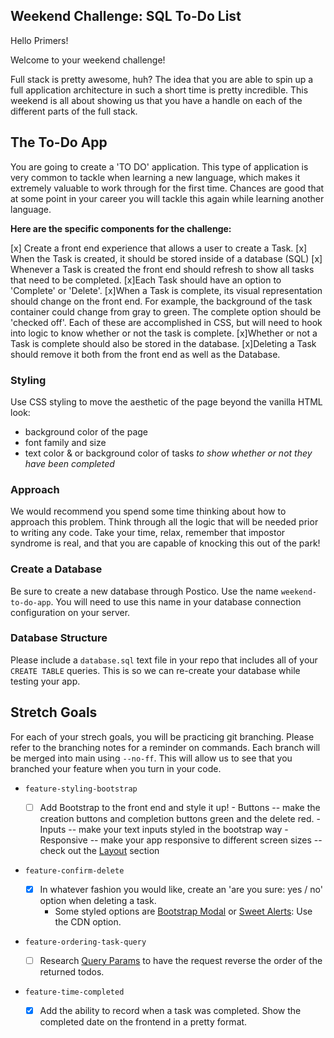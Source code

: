 
## Weekend Challenge: SQL To-Do List

Hello Primers! 

Welcome to your weekend challenge!

Full stack is pretty awesome, huh? The idea that you are able to spin up a full
application architecture in such a short time is pretty incredible. This
weekend is all about showing us that you have a handle on each of the different
parts of the full stack. 

## The To-Do App

You are going to create a 'TO DO' application. This type of application is very
common to tackle when learning a new language, which makes it extremely
valuable to work through for the first time. Chances are good that at some
point in your career you will tackle this again while learning another
language.

**Here are the specific components for the challenge:**

[x] Create a front end experience that allows a user to create a Task.
[x] When the Task is created, it should be stored inside of a database (SQL)
[x] Whenever a Task is created the front end should refresh to show all tasks
  that need to be completed.
[x]Each Task should have an option to 'Complete' or 'Delete'.
[x]When a Task is complete, its visual representation should change on the front
  end. For example, the background of the task container could change from gray
  to green. The complete option should be  'checked off'. Each of these are
  accomplished in CSS, but will need to hook into logic to know whether or not
  the task is complete.
[x]Whether or not a Task is complete should also be stored in the database.
[x]Deleting a Task should remove it both from the front end as well as the
  Database.

### Styling

Use CSS styling to move the aesthetic of the page beyond the vanilla HTML look:
  - background color of the page
  - font family and size
  - text color & or background color of tasks *to show whether or not they have
    been completed*

### Approach

We would recommend you spend some time thinking about how to approach this
problem. Think through all the logic that will be needed prior to writing any
code. Take your time, relax, remember that impostor syndrome is real, and that
you are capable of knocking this out of the park!

### Create a Database

Be sure to create a new database through Postico. Use the name
`weekend-to-do-app`. You will need to use this name in your database connection
configuration on your server.

### Database Structure

Please include a `database.sql` text file in your repo that includes all of
your `CREATE TABLE` queries. This is so we can re-create your database while
testing your app.

## Stretch Goals

For each of your strech goals, you will be practicing git branching. Please
refer to the branching notes for a reminder on commands. Each branch will be
merged into main using `--no-ff`. This will allow us to see that you branched
your feature when you turn in your code.

- `feature-styling-bootstrap` 

    - [ ]  Add Bootstrap to the front end and style it up!
      -  Buttons -- make the creation buttons and completion buttons green and
         the delete red.
      -  Inputs -- make your text inputs styled in the bootstrap way
      -  Responsive -- make your app responsive to different screen sizes --
         check out the
         [Layout](https://getbootstrap.com/docs/4.1/layout/overview/) section

- `feature-confirm-delete`

    - [x]  In whatever fashion you would like, create an 'are you sure: yes /
      no' option when deleting a task.
        - Some styled options are [Bootstrap
          Modal](https://getbootstrap.com/docs/4.0/components/modal/) or [Sweet
          Alerts](https://sweetalert.js.org/guides/): Use the CDN option.

- `feature-ordering-task-query` 

    - [ ]  Research [Query Params](https://expressjs.com/en/api.html#req.query)
      to have the request reverse the order of the returned todos. 
    
- `feature-time-completed` 

    - [x]  Add the ability to record when a task was completed. Show the
      completed date on the frontend in a pretty format.
